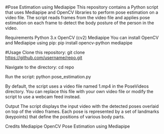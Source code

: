 #Pose Estimation using Mediapipe
This repository contains a Python script that uses Mediapipe and OpenCV libraries to perform pose estimation on a video file. The script reads frames from the video file and applies pose estimation on each frame to detect the body posture of the person in the video.

Requirements
Python 3.x
OpenCV (cv2)
Mediapipe
You can install OpenCV and Mediapipe using pip:
pip install opencv-python mediapipe


#Usage
Clone this repository:
git clone https://github.com/username/repo.git

Navigate to the directory:
cd repo

Run the script:
python pose_estimation.py

By default, the script uses a video file named 1.mp4 in the PoseVideos directory. You can replace this file with your own video file or modify the script to use a webcam feed instead.

Output
The script displays the input video with the detected poses overlaid on top of the video frames. Each pose is represented by a set of landmarks (keypoints) that define the positions of various body parts.

Credits
Mediapipe
OpenCV
Pose Estimation using Mediapipe
